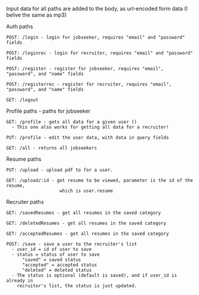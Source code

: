 Input data for all paths are added to the body, as url-encoded form data (I belive the same as mp3)

Auth paths

    POST: /login - login for jobseeker, requires "email" and "password" fields

    POST: /loginrec - login for recruiter, requires "email" and "password" fields

    POST: /register - register for jobseeker, requires "email", "password", and "name" fields

    POST: /registerrec - register for recruiter, requires "email", "password", and "name" fields

    GET: /logout


Profile paths - paths for jobseeker

    GET: /profile - gets all data for a given user ()
      - This one also works for getting all data for a recruiter!

    PUT: /profile - edit the user data, with data in query fields

    GET: /all - returns all jobseekers

Resume paths

    PUT: /upload - upload pdf to for a user.

    GET: /upload/:id - get resume to be viewed, parameter is the id of the resume,
                        which is user.resume

Recruiter paths

    GET: /savedResumes - get all resumes in the saved category

    GET: /deletedResumes - get all resumes in the saved category

    GET: /acceptedResumes - get all resumes in the saved category

    POST: /save - save a user to the recruiter's list
      - user_id = id of user to save
      - status = status of user to save
          "saved" = saved status
          "accepted" = accepted status
          "deleted" = deleted status
      - The status is optional (default is saved), and if user_id is already in
        recruiter's list, the status is just updated.
